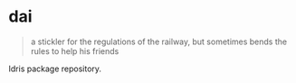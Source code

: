 # dai

> a stickler for the regulations of the railway, but sometimes bends the rules to help his friends 

Idris package repository.
